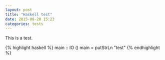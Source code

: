 ```yaml
---
layout: post
title: "Haskell test"
date: 2015-08-20 15:23
categories: tests
---
```

This is a test.

{% highlight haskell %}
main :: IO ()
main = 
  putStrLn "test"
{% endhighlight %}

